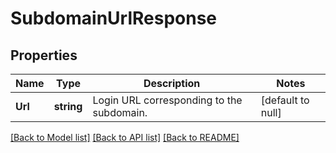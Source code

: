# SubdomainUrlResponse

## Properties
Name | Type | Description | Notes
------------ | ------------- | ------------- | -------------
**Url** | **string** | Login URL corresponding to the subdomain. | [default to null]

[[Back to Model list]](../README.md#documentation-for-models) [[Back to API list]](../README.md#documentation-for-api-endpoints) [[Back to README]](../README.md)

